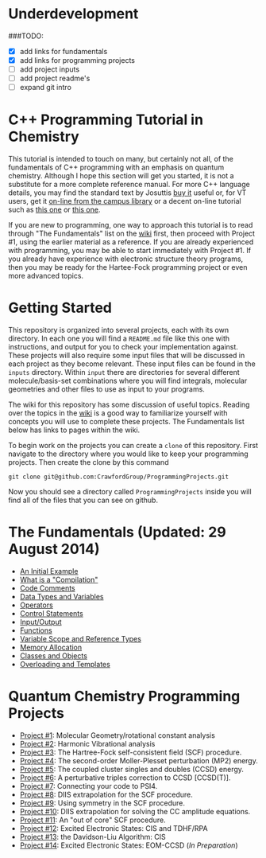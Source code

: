# Underdevelopment

###TODO:
 - [x] add links for fundamentals
 - [x] add links for programming projects
 - [ ] add project inputs
 - [ ] add project readme's
 - [ ] expand git intro

# C++ Programming Tutorial in Chemistry
This tutorial is intended to touch on many, but certainly not all, of the fundamentals of C++ programming with an emphasis on quantum chemistry.  Although I hope this section will get you started, it is not a substitute for a more complete reference manual.  For more C++ language details, you may find the standard text by Josuttis [buy it](http://www.amazon.com/C-Standard-Library-Tutorial-Reference/dp/0201379260) useful or, for VT users, get it [on-line from the campus library](http://proquest.safaribooksonline.com/0201379260) or a decent on-line tutorial such as [this one](http://www.cplusplus.com/doc/tutorial/) or [this one](http://www.cprogramming.com/tutorial.html). 

If you are new to programming, one way to approach this tutorial is to read through "The Fundamentals" list on the [wiki](https://github.com/CrawfordGroup/ProgrammingProjects/wiki) first, then proceed with Project #1, using the earlier material as a reference. If you are already experienced with programming, you may be able to start immediately with Project #1. If you already have experience with electronic structure theory programs, then you may be ready for the Hartee-Fock programming project or even more advanced topics. 

# Getting Started
This repository is organized into several projects, each with its own directory.
In each one you will find a `README.md` file like this one with instructions,
and output for you to check your implementation against.
These projects will also require some input files that will be discussed 
in each project as they become relevant. 
These input files can be found in the `inputs` directory. 
Within `input` there are directories for several different molecule/basis-set
combinations where you will find integrals, molecular geometries and other files to use as input to your programs.

The wiki for this repository has some discussion of useful topics. 
Reading over the topics in the [wiki](addlink) is a good way to familiarize yourself with concepts you will use to complete these projects.
The Fundamentals list below has links to pages within the wiki.

To begin work on the projects you can create a `clone` of this repository. 
First navigate to the directory where you would like to keep your programming projects. Then create the clone by this command
```shell
git clone git@github.com:CrawfordGroup/ProgrammingProjects.git
```
Now you should see a directory called `ProgrammingProjects` inside you will find all of the files that you can see on github.

# The Fundamentals (Updated: 29 August 2014) 
 - [An Initial Example](https://github.com/CrawfordGroup/ProgrammingProjects/wiki/An-Initial-Example)
 - [What is a "Compilation"](https://github.com/CrawfordGroup/ProgrammingProjects/wiki/What-is-a-%22Compilation%22%3F) 
 - [Code Comments](https://github.com/CrawfordGroup/ProgrammingProjects/wiki/Comments)
 - [Data Types and Variables](https://github.com/CrawfordGroup/ProgrammingProjects/wiki/Data-Types-and-Variables)
 - [Operators](https://github.com/CrawfordGroup/ProgrammingProjects/wiki/Operators)
 - [Control Statements](https://github.com/CrawfordGroup/ProgrammingProjects/wiki/Control-Statements)
 - [Input/Output](https://github.com/CrawfordGroup/ProgrammingProjects/wiki/Input-Output)
 - [Functions](https://github.com/CrawfordGroup/ProgrammingProjects/wiki/Functions)
 - [Variable Scope and Reference Types](https://github.com/CrawfordGroup/ProgrammingProjects/wiki/Variable-Scope-and-Reference-Types)
 - [Memory Allocation](https://github.com/CrawfordGroup/ProgrammingProjects/wiki/Memory-Allocation)
 - [Classes and Objects](https://github.com/CrawfordGroup/ProgrammingProjects/wiki/Classes-and-Objects)
 - [Overloading and Templates](https://github.com/CrawfordGroup/ProgrammingProjects/wiki/Overloading-and-Templates)

# Quantum Chemistry Programming Projects 
 - [Project #1](https://github.com/CrawfordGroup/ProgrammingProjects/tree/master/Project%2301): Molecular Geometry/rotational constant analysis
 - [Project #2](https://github.com/CrawfordGroup/ProgrammingProjects/tree/master/Project%2302): Harmonic Vibrational analysis
 - [Project #3](https://github.com/CrawfordGroup/ProgrammingProjects/tree/master/Project%2303): The Hartree-Fock self-consistent field (SCF) procedure.
 - [Project #4](https://github.com/CrawfordGroup/ProgrammingProjects/tree/master/Project%2304): The second-order Moller-Plesset perturbation (MP2) energy.
 - [Project #5](https://github.com/CrawfordGroup/ProgrammingProjects/tree/master/Project%2305): The coupled cluster singles and doubles (CCSD) energy.
 - [Project #6](https://github.com/CrawfordGroup/ProgrammingProjects/tree/master/Project%2306): A perturbative triples correction to CCSD [CCSD(T)].
 - [Project #7](https://github.com/CrawfordGroup/ProgrammingProjects/tree/master/Project%2307): Connecting your code to PSI4.
 - [Project #8](https://github.com/CrawfordGroup/ProgrammingProjects/tree/master/Project%2308): DIIS extrapolation for the SCF procedure.
 - [Project #9](https://github.com/CrawfordGroup/ProgrammingProjects/tree/master/Project%2309): Using symmetry in the SCF procedure.
 - [Project #10](https://github.com/CrawfordGroup/ProgrammingProjects/tree/master/Project%2310): DIIS extrapolation for solving the CC amplitude equations.
 - [Project #11](https://github.com/CrawfordGroup/ProgrammingProjects/tree/master/Project%2311): An "out of core" SCF procedure.
 - [Project #12](https://github.com/CrawfordGroup/ProgrammingProjects/tree/master/Project%2312): Excited Electronic States: CIS and TDHF/RPA
 - [Project #13](https://github.com/CrawfordGroup/ProgrammingProjects/tree/master/Project%2313): the Davidson-Liu Algorithm: CIS
 - [Project #14](https://github.com/CrawfordGroup/ProgrammingProjects/tree/master/Project%2314): Excited Electronic States: EOM-CCSD (*In Preparation*)
 
